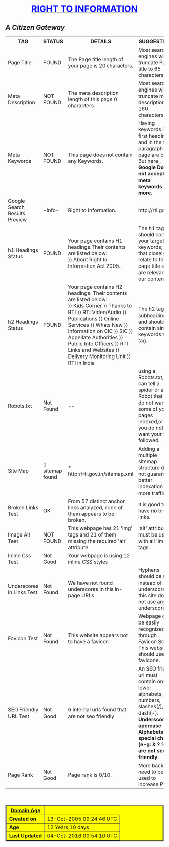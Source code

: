 <html>
<body>
<div align="center">
  <b><u><h1 style="color:blue;">RIGHT TO INFORMATION</h1></u></b>
</div>
<i><h2>A Citizen Gateway</h2></i>
<table>
<tr>
<th><b>TAG</b></th>
<th><b>STATUS</b></th>
<th><b>DETAILS</b></th>
<th><b>SUGGESTIONS</b></th>
</tr>
<tr>
<td>Page Title</td>
<td>FOUND</td>
<td>The Page title length of your page is 20 characters.</td>
<td>Most search engines will truncate Page title to 65 characters.</td>
</tr>
<tr>
<td>Meta Description</td> 
<td>NOT FOUND </td>
<td>The meta description length of this page 0 characters.</td>
<td>Most search engines will truncate meta descriptions to 160 characters.</td>
</tr>
<tr>
<td>Meta Keywords</td>
<td>NOT FOUND </td>
<td>This page does not contain any Keywords.</td> 
<td>Having keywords in the first heading and in the first paragraph on a page are best.
But here ,
<b>Google Does not accept meta keywords any more.</b></td>
</tr>
<tr>
<td>Google Search Results Preview</td>
<td>-Info- </td>
<td>Right to Information.</td>
<td>http://rti.gov.in/</td>
</tr>
<tr>
<td> h1 Headings Status</td>
<td> FOUND </td>
<td>Your page contains H1 headings.Their contents are listed below:<br>
⟩⟩ About Right to Information Act 2005..</td>
<td>The h1 tag should contain your targeted keywords, ones that closely relate to the page title and are relevant to our content. </td>
</tr>
<tr>
<td> h2 Headings Status</td>
<td> FOUND </td>
<td>Your page contains H2 headings. Their contents are listed below:<br>
⟩⟩ Kids Corner
⟩⟩ Thanks to RTI
⟩⟩ RTI Video/Audio
⟩⟩ Publications
⟩⟩ Online Services
⟩⟩ Whats New
⟩⟩ Information on CIC
⟩⟩ SIC
⟩⟩ Appellate Authorities
⟩⟩ Public Info Officers
⟩⟩ RTI Links and Websites
⟩⟩ Delivery Monitoring Unit
⟩⟩ RTI in India</td>
<td>The h2 tag is a subheading and should contain similar keywords to h1 tag. </td>
<tr>
<td>Robots.txt</td>
<td>Not Found</td>
<td>--</td>
<td>using a Robots.txt, we can tell a spider or a Robot that you do not want some of your pages indexed,or that you do not want your links followed.</td>
</tr>
<tr>
<td> Site Map </td>
<td> 1 sitemap found </td>
<td>* http://rti.gov.in/sitemap.xml</td>
<td> Adding a multiple sitemap structure does not guarantee better indexation or more traffic.</td>
</tr>
<tr>
<td>Broken Links Test</td>
<td>OK</td>
<td>From 57 distinct anchor links analyzed, none of them appears to be broken. </td>
<td>It is good to have no broken links.</td>
</tr>
<tr>
<td>Image Alt Test</td>
<td>NOT FOUND</td>
<td>This webpage has 21 'img' tags and 21 of them missing the required 'alt' attribute </td>
<td>'alt' attribute must be used with all 'img' tags.</td>
<tr>
<td>Inline Css Test</td>
<td>Not Good</td>
<td>Your webpage is using 12 inline CSS styles</td>
<td>
</tr>
<tr>
<td>Underscores in Links Test	</td>
<td>Not Found</td>
<td>We have not found underscores in this in-page URLs</td>
<td>Hyphens should be used instead of underscores.So this site does not use any underscores.</td>
</tr>
<tr>
<td> Favicon Test </td>
<td>Not Found </td>
<td>This website appears not to have a favicon.</td>
<td>Webpage can be easily recognized through Favicon.So This website should use favicone.</td>
</tr>
<tr>
<td>SEO Friendly URL Test	</td>
<td>Not Good</td>
<td> 6 internal urls found that are not seo friendly</td>
<td>An SEO friendly url must contain only lower alphabets, numbers, slashes(/), dash(-). <br>
<b>Underscores, upercase Alphabets and special chars (e-g: & ? %) are not seo friendly</b>.</td>
</tr>
<tr>
<td>Page Rank</td>
<td>Not Good</td>
<td>	Page rank is 0/10.</td>
<td>More backlinks need to be used to increase PR.</td>
</tr>
<tr>
</table>
<br>
  <table border=3 bgcolor="Yellow">
    <tr>
     <th><div align="center"> <u>Domain Age</u></div></th>
    </tr>
    <tr>
      <td><b>Created on</b></td><td>13-Oct-2005 09:24:46 UTC</td>
    </tr>
    <tr>
      <td><b>Age</b></td><td>12 Years,10 days</td> </tr>
    <tr>
      <td><b>Last Updated</b></td><td>04-Oct-2016 09:54:10 UTC</td>
    </tr>
     </table><p>
</body>
</html>
